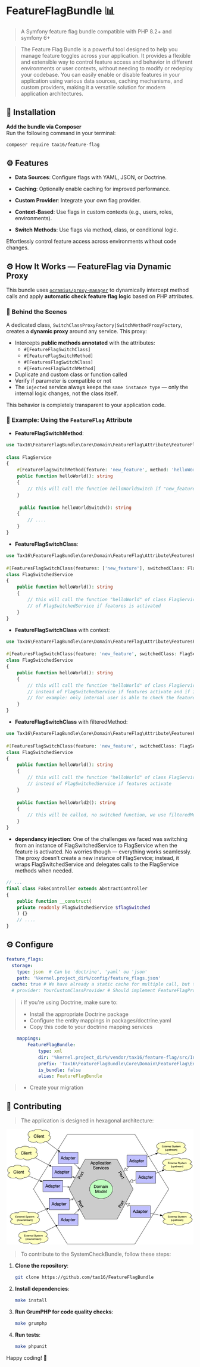 
# FeatureFlagBundle 📊

> A Symfony feature flag bundle compatible with PHP 8.2+ and symfony 6+

> The Feature Flag Bundle is a powerful tool designed to help you manage feature toggles across your application. It provides a flexible and extensible way to control feature access and behavior in different environments or user contexts, without needing to modify or redeploy your codebase. You can easily enable or disable features in your application using various data sources, caching mechanisms, and custom providers, making it a versatile solution for modern application architectures.

## 🚀 Installation
**Add the bundle via Composer**  
Run the following command in your terminal:

   ```bash
   composer require tax16/feature-flag
   ```

## ⚙️ Features

- **Data Sources**: Configure flags with YAML, JSON, or Doctrine.

- **Caching**: Optionally enable caching for improved performance.

- **Custom Provider**: Integrate your own flag provider.

- **Context-Based**: Use flags in custom contexts (e.g., users, roles, environments).

- **Switch Methods**: Use flags via method, class, or conditional logic.

Effortlessly control feature access across environments without code changes.
## ⚙️ How It Works — FeatureFlag via Dynamic Proxy

This bundle uses [`ocramius/proxy-manager`](https://github.com/Ocramius/ProxyManager) to dynamically intercept method calls and apply **automatic check feature flag logic** based on PHP attributes.

### 🧠 Behind the Scenes

A dedicated class, `SwitchClassProxyFactory|SwitchMethodProxyFactory`, creates a **dynamic proxy** around any service. This proxy:

- Intercepts **public methods annotated** with the attributes:
  - `#[FeatureFlagSwitchClass]`
  - `#[FeatureFlagSwitchMethod]`
  - `#[FeaturesFlagSwitchClass]`
  - `#[FeaturesFlagSwitchMethod]`
- Duplicate and custom class or function called
- Verify if parameter is compatible or not
- The `injected` service always keeps the `same instance type` — only the internal logic changes, not the class itself.

This behavior is completely transparent to your application code.

### 🔁 Example: Using the `FeatureFlag` Attribute

- **FeatureFlagSwitchMethod**:
```php
use Tax16\FeatureFlagBundle\Core\Domain\FeatureFlag\Attribute\FeatureFlagSwitchMethod;

class FlagService
{
    #[FeatureFlagSwitchMethod(feature: 'new_feature', method: 'helloWorldSwitch')]
    public function helloWorld(): string
    {
        // this will call the function helloWorldSwitch if "new_feature" is activated
    }
    
     public function helloWorldSwitch(): string
    {
        // ....
    }
}
```

- **FeatureFlagSwitchClass**:
```php
use Tax16\FeatureFlagBundle\Core\Domain\FeatureFlag\Attribute\FeaturesFlagSwitchClass;

#[FeaturesFlagSwitchClass(features: ['new_feature'], switchedClass: FlagService::class)]
class FlagSwitchedService
{
    public function helloWorld(): string
    {
        // this will call the function "helloWorld" of class FlagService::class instead
        // of FlagSwitchedService if features is activated
    }
}
```

- **FeatureFlagSwitchClass** with context:
```php
use Tax16\FeatureFlagBundle\Core\Domain\FeatureFlag\Attribute\FeaturesFlagSwitchClass;

#[FeaturesFlagSwitchClass(feature: 'new_feature', switchedClass: FlagService::class, context: [IpContext::class])]
class FlagSwitchedService
{
    public function helloWorld(): string
    {
        // this will call the function "helloWorld" of class FlagService::class
        // instead of FlagSwitchedService if features activate and if IpContext allowed to switch
        // for example: only internal user is able to check the feature
    }
}
```

- **FeatureFlagSwitchClass** with filteredMethod:
```php
use Tax16\FeatureFlagBundle\Core\Domain\FeatureFlag\Attribute\FeaturesFlagSwitchClass;

#[FeaturesFlagSwitchClass(feature: 'new_feature', switchedClass: FlagService::class, filteredMethod: ["helloWorld"])]
class FlagSwitchedService
{
    public function helloWorld(): string
    {
        // this will call the function "helloWorld" of class FlagService::class
        // instead of FlagSwitchedService if features activate
    }
    
    public function helloWorld2(): string
    {
        // this will be called, no switched function, we use filteredMethod
    }
}
```

- **dependancy injection**:
One of the challenges we faced was switching from an instance of FlagSwitchedService to FlagService when the feature is activated.
No worries though — everything works seamlessly. The proxy doesn’t create a new instance of FlagService; instead, it wraps FlagSwitchedService and delegates calls to the FlagService methods when needed.
```php
// ...
final class FakeController extends AbstractController
{
    public function __construct(
    private readonly FlagSwitchedService $flagSwitched
    ) {}
    // ....
}
```

## ⚙️ Configure
```yaml
feature_flags:
  storage:
    type: json  # Can be 'doctrine', 'yaml' ou 'json'
    path: '%kernel.project_dir%/config/feature_flags.json'
  cache: true # We have already a static cache for multiple call, but this will add psr cache
  # provider: YourCustomClassProvider # Should implement FeatureFlagProviderInterface (default: the feature flag of the bundle)
```

> ℹ️ If you're using Doctrine, make sure to:
> - Install the appropriate Doctrine package
> - Configure the entity mappings in packages/doctrine.yaml
> - Copy this code to your doctrine mapping services
```yml
    mappings:
        FeatureFlagBundle:
            type: xml
            dir: '%kernel.project_dir%/vendor/tax16/feature-flag/src/Infrastructure/FeatureFlag/Resources/config/doctrine'
            prefix: 'Tax16\FeatureFlagBundle\Core\Domain\FeatureFlag\Entity'
            is_bundle: false
            alias: FeatureFlagBundle
```
> - Create your migration

## 🤝 Contributing

> The application is designed in hexagonal architecture:

![Network design](doc/img/hexagonal.png)

> To contribute to the SystemCheckBundle, follow these steps:

1. **Clone the repository**:
   ```bash
   git clone https://github.com/tax16/FeatureFlagBundle
   ```

2. **Install dependencies**:
   ```bash
   make install
   ```

3. **Run GrumPHP for code quality checks**:
   ```bash
   make grumphp
   ```

4. **Run tests**:
   ```bash
   make phpunit
   ```

Happy coding! 🎉
